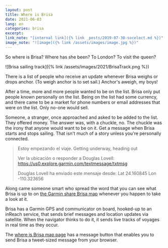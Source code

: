 ```yaml
---
layout: post
title: Where is Brisa
date: 2021-06-03
lang: en
categories: brisa
excerpt:
link_note: "[internal link]({% link _posts/2019-07-30-socelect.md %})"
image_note: "![image]({% link /assets/images/image.jpg %})"
---
```


So where is Brisa? Where has she been? To London? To visit the queen?

![Brisa sailing track]({% link /assets/images/2021/BrisaTrack.png %})

There is a list of people who receive an update whenever Brisa weighs or drops
anchor. (To weigh anchor is to set sail.) Anchor's aweigh, my boys!

After a time, more and more people wanted to be on the list. Brisa only put
people known personally on the list. Being on the list had some currency,
and there came to be a market for phone numbers or email addresses that were
on the list. Only no-one would sell.

Someone, a stranger, once approached and asked to be added to the list.
They offered money.
The answer was, with a chuckle, no. The chuckle was the irony that anyone
would want to be on it. Get a message when Brisa starts and stops sailing.
That isn't much of a story unless you're personally connected.

> Estoy empezando el viaje. Getting underway, heading out
>
> Ver la ubicación o responder a Douglas Lovell:
> https://us0.explore.garmin.com/textmessage/txtmsg
> 
> Douglas Lovell ha enviado este mensaje desde: Lat 24.160845 Lon -110.323656

Along came someone smart who spread the word that you can see what Brisa is
up to on [the Garmin share Brisa map][map] whenever you happen to take a look
at it.

Brisa has a Garmin GPS and communicator on board,
hooked-up to an inReach service,
that sends brief messages and location updates via satellite.
When the navigator thinks to do it, it sends live tracks of voyages in real
time as they occur.

The [where is Brisa map page][map]
has a message button that enables you to send Brisa a tweet-sized
message from your browser.

[map]: https://share.garmin.com/BrisaUY 'Map showing location of Brisa'
